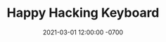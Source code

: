 ---
title: Happy Hacking Keyboard
link: https://hhkeyboard.us/
description: New Sitecore site for Happy Hacking Keyboards.
date: 2021-03-01 12:00:00 -0700
active: true
---